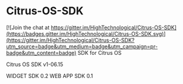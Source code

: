 # Citrus-OS-SDK

[![Join the chat at https://gitter.im/HighTechnological/Citrus-OS-SDK](https://badges.gitter.im/HighTechnological/Citrus-OS-SDK.svg)](https://gitter.im/HighTechnological/Citrus-OS-SDK?utm_source=badge&utm_medium=badge&utm_campaign=pr-badge&utm_content=badge)
SDK for Citrus OS

Citrus OS SDK v1-06.15

WIDGET SDK 0.2
WEB APP SDK 0.1

